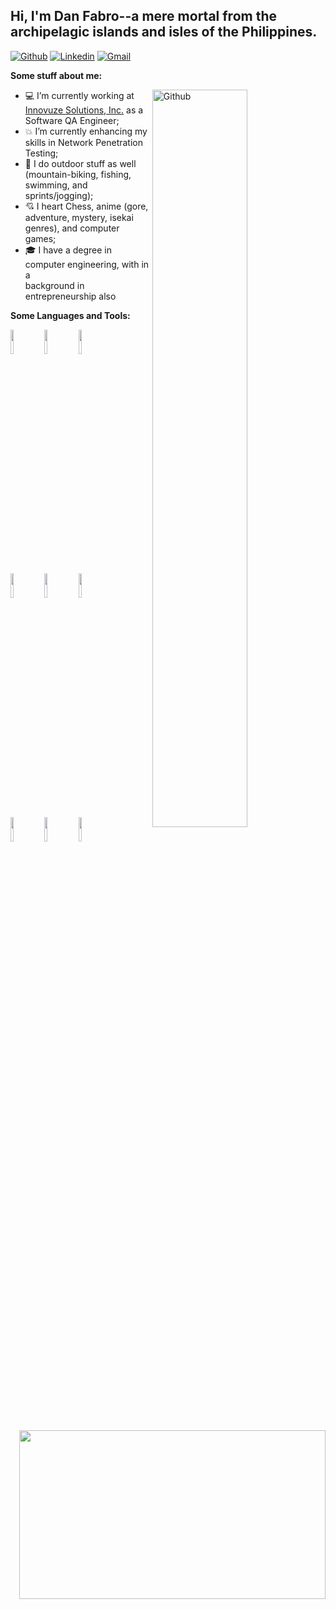 <!-- Your title -->
## Hi, I'm Dan Fabro--a mere mortal from the archipelagic islands and isles of the Philippines.

[![Github](https://img.shields.io/badge/-Github-000?style=flat&logo=Github&logoColor=white)](https://github.com/notnoobdude)
[![Linkedin](https://img.shields.io/badge/-LinkedIn-blue?style=flat&logo=Linkedin&logoColor=white)](https://www.linkedin.com/in/0x61underscore/)
[![Gmail](https://img.shields.io/badge/-Gmail-c14438?style=flat&logo=Gmail&logoColor=white)](mailto:timpaxerror@gmail.com)


<!-- Talking about you -->
**Some stuff about me:**

<!-- Any image aligned to the right. Beware the width -->
<img width="55%" align="right" alt="Github" src="https://raw.githubusercontent.com/onimur/.github/master/.resources/git-header.svg" />

- 💻 I’m currently working at [Innovuze Solutions, Inc.](https://innovuze.com/) as a Software QA Engineer;
- 💥 I’m currently enhancing my skills in Network Penetration Testing; 
- 🚴 I do outdoor stuff as well (mountain-biking, fishing, swimming, and sprints/jogging);
- 💘 I heart Chess, anime (gore, adventure, mystery, isekai genres),  and computer games;
- 🎓 I have a degree in computer engineering, with in a </br> background in entrepreneurship also

**Some Languages and Tools:** 

<!-- Your github readme stats
You can use this api: https://github.com/anuraghazra/github-readme-stats
-->
<p>
<p align="center">
  <img width="490" height="270" src="https://media.giphy.com/media/9B8wYztAoe1zO/source.gif" align=right>
</p>

  <!-- Your languages and tools. Be careful with the alignment. 
  You can use this sites to get logos: https://www.vectorlogo.zone or https://simpleicons.org/
  -->
  <code><img width="10%" src="https://www.vectorlogo.zone/logos/java/java-ar21.svg"></code>
  <code><img width="10%" src="https://www.vectorlogo.zone/logos/gnu_bash/gnu_bash-ar21.svg"></code>
  <code><img width="10%" src="https://www.vectorlogo.zone/logos/curl_haxx/curl_haxx-ar21.svg"></code>
  <br />
  <code><img width="10%" src="https://www.vectorlogo.zone/logos/git-scm/git-scm-ar21.svg"></code>
  <code><img width="10%" src="https://www.vectorlogo.zone/logos/visualstudio_code/visualstudio_code-ar21.svg"></code>
  <code><img width="10%" src="https://www.vectorlogo.zone/logos/npmjs/npmjs-ar21.svg"></code>
  <br />
  <code><img width="10%" src="https://www.vectorlogo.zone/logos/linux/linux-ar21.svg"></code>
  <code><img width="10%" src="https://www.vectorlogo.zone/logos/microsoft_azure/microsoft_azure-ar21.svg"></code>
  <code><img width="10%" src="https://www.vectorlogo.zone/logos/javascript/javascript-ar21.svg"></code>
  <br />
  
</p>



<!-- This readme was created by Dan Fabro - https://github.com/notnoobude -->
